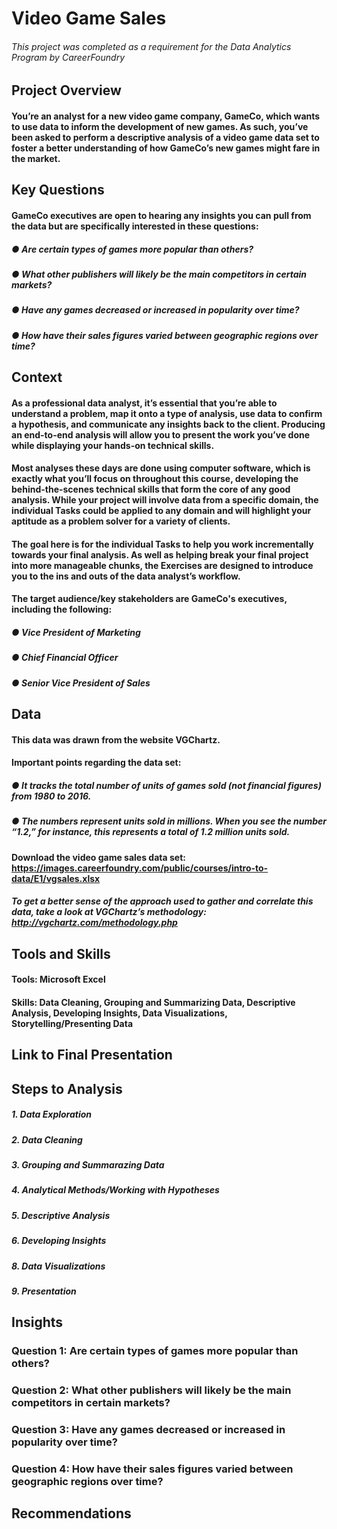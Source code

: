 # Video Game Sales
###### This project was completed as a requirement for the Data Analytics Program by CareerFoundry

## Project Overview

#### You’re an analyst for a new video game company, GameCo, which wants to use data to inform the development of new games. As such, you’ve been asked to perform a descriptive analysis of a video game data set to foster a better understanding of how GameCo’s new games might fare in the market.

## Key Questions
#### GameCo executives are open to hearing any insights you can pull from the data but are specifically interested in these questions:
##### ● Are certain types of games more popular than others?
##### ● What other publishers will likely be the main competitors in certain markets?
##### ● Have any games decreased or increased in popularity over time?
##### ● How have their sales figures varied between geographic regions over time?

## Context

#### As a professional data analyst, it’s essential that you’re able to understand a problem, map it onto a type of analysis, use data to confirm a hypothesis, and communicate any insights back to the client. Producing an end-to-end analysis will allow you to present the work you’ve done while displaying your hands-on technical skills.
#### Most analyses these days are done using computer software, which is exactly what you’ll focus on throughout this course, developing the behind-the-scenes technical skills that form the core of any good analysis. While your project will involve data from a specific domain, the individual Tasks could be applied to any domain and will highlight your aptitude as a problem solver for a variety of clients.
#### The goal here is for the individual Tasks to help you work incrementally towards your final analysis. As well as helping break your final project into more manageable chunks, the Exercises are designed to introduce you to the ins and outs of the data analyst’s workflow.
#### The target audience/key stakeholders are GameCo's executives, including the following:
##### ● Vice President of Marketing
##### ● Chief Financial Officer
##### ● Senior Vice President of Sales

## Data

#### This data was drawn from the website VGChartz.

#### Important points regarding the data set:
##### ● It tracks the total number of units of games sold (not financial figures) from 1980 to 2016.
##### ● The numbers represent units sold in millions. When you see the number “1.2,” for instance, this represents a total of 1.2 million units sold.
#### Download the video game sales data set: https://images.careerfoundry.com/public/courses/intro-to-data/E1/vgsales.xlsx
##### To get a better sense of the approach used to gather and correlate this data, take a look at VGChartz’s methodology: http://vgchartz.com/methodology.php


## Tools and Skills
#### Tools: Microsoft Excel
#### Skills: Data Cleaning, Grouping and Summarizing Data, Descriptive Analysis, Developing Insights, Data Visualizations, Storytelling/Presenting Data

## Link to Final Presentation

## Steps to Analysis

##### 1. Data Exploration
##### 2. Data Cleaning
##### 3. Grouping and Summarazing Data
##### 4. Analytical Methods/Working with Hypotheses
##### 5. Descriptive Analysis
##### 6. Developing Insights
##### 8. Data Visualizations
##### 9. Presentation

## Insights

### Question 1: Are certain types of games more popular than others?
### Question 2: What other publishers will likely be the main competitors in certain markets?
### Question 3: Have any games decreased or increased in popularity over time?
### Question 4: How have their sales figures varied between geographic regions over time?



## Recommendations
